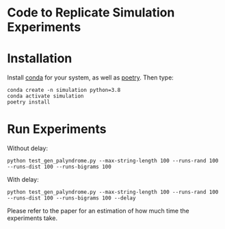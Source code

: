 # Code to Replicate Simulation Experiments

# Installation

Install [conda](https://docs.anaconda.com/miniconda/) for your system, as well as [poetry](https://python-poetry.org/docs/). Then type:

```commandline
conda create -n simulation python=3.8
conda activate simulation
poetry install
```

# Run Experiments

Without delay:

```commandline
python test_gen_palyndrome.py --max-string-length 100 --runs-rand 100 --runs-dist 100 --runs-bigrams 100
```

With delay:

```commandline
python test_gen_palyndrome.py --max-string-length 100 --runs-rand 100 --runs-dist 100 --runs-bigrams 100 --delay
```

Please refer to the paper for an estimation of how much time the experiments take.
